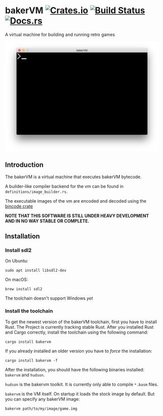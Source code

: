 # bakerVM [![Crates.io][crate-image]][crate-link] [![Build Status][travis-image]][travis-link] [![Docs.rs][docs-image]][docs-link]
A virtual machine for building and running retro games

![A screenshot of the bakerVM][screenshot]

## Introduction
The bakerVM is a virtual machine that executes bakerVM bytecode.

A builder-like compiler backend for the vm can be found in `definitions/image_builder.rs`.

The executable images of the vm are encoded and decoded using the [bincode crate][bincode]

**NOTE THAT THIS SOFTWARE IS STILL UNDER HEAVY DEVELOPMENT AND IN NO WAY STABLE OR COMPLETE.**

## Installation

### Install sdl2

On Ubuntu:
```shell
sudo apt install libsdl2-dev
```

On macOS:
```shell
brew install sdl2
```

The toolchain doesn't support Windows *yet*

### Install the toolchain

To get the newest version of the bakerVM toolchain, first you have to install Rust. The Project is currently tracking stable Rust. After you installed Rust and Cargo correctly, install the toolchain using the following command:
```shell
cargo install bakervm
```
If you already installed an older version you have to *force* the installation:
```shell
cargo install bakervm -f
```

After the installation, you should have the following binaries installed: `bakervm` and `hudson`.

`hudson` is the bakervm toolkit. It is currently only able to compile `*.basm` files.

`bakervm` is the VM itself. On startup it loads the stock image by default. But you can specify any bakerVM image:
```shell
bakervm path/to/my/image/game.img
```

[crate-image]: https://img.shields.io/crates/v/bakervm.svg
[crate-link]: https://crates.io/crates/bakervm
[travis-image]: https://travis-ci.org/bakervm/bakervm.svg?branch=master
[travis-link]: https://travis-ci.org/bakervm/bakervm
[docs-image]: https://docs.rs/bakervm/badge.svg
[docs-link]: https://docs.rs/bakervm
[screenshot]: https://raw.githubusercontent.com/bakervm/bakervm/master/screenshot.png
[bincode]: https://crates.io/crates/bincode
